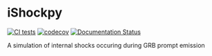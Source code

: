 # iShockpy
[![CI tests](https://github.com/grburgess/iShockpy/actions/workflows/test.yml/badge.svg)](https://github.com/grburgess/iShockpy/actions/workflows/test.yml)
[![codecov](https://codecov.io/gh/grburgess/iShockpy/branch/master/graph/badge.svg?token=O3kRzaIant)](https://codecov.io/gh/grburgess/iShockpy)
[![Documentation Status](https://readthedocs.org/projects/ishockpy/badge/?version=latest)](https://ishockpy.readthedocs.io/en/latest/?badge=latest)


A simulation of internal shocks occuring during GRB prompt emission
